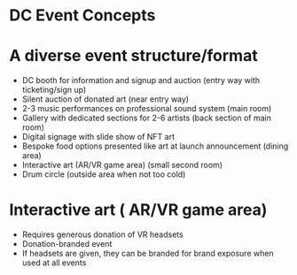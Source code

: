# DC Event Concepts

# A diverse event structure/format

- DC booth for information and signup and auction (entry way with ticketing/sign up)
- Silent auction of donated art (near entry way)
- 2-3 music performances on professional sound system (main room)
- Gallery with dedicated sections for 2-6 artists (back section of main room)
- Digital signage with slide show of NFT art
- Bespoke food options presented like art at launch announcement (dining area)
- Interactive art (AR/VR game area) (small second room)
- Drum circle (outside area when not too cold)

# Interactive art ( AR/VR game area)

- Requires generous donation of VR headsets
- Donation-branded event
- If headsets are given, they can be branded for brand exposure when used at all events